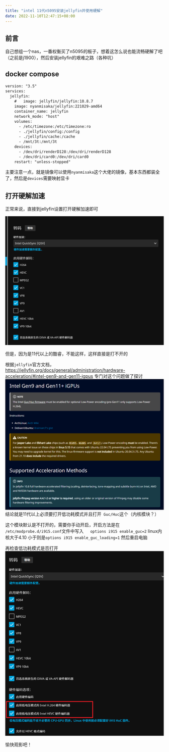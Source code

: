 ```yaml
---
title: "intel 11代n5095安装jellyfin并使用硬解"
date: 2022-11-10T12:47:15+08:00
---
```

## 前言
自己想组一个nas，一番权衡买了n5095的板子，想着这怎么说也能流畅硬解了吧（之前是j1900），然后安装jellyfin的艰难之路（各种坑）

## docker compose
```docker-compse
version: "3.5"
services:
  jellyfin:
    #   image: jellyfin/jellyfin:10.8.7
    image: nyanmisaka/jellyfin:221029-amd64
    container_name: jellyfin
    network_mode: "host"
    volumes:
      - /etc/timezone:/etc/timezone:ro
      - ./jellyfin/config:/config
      - ./jellyfin/cache:/cache
      - /mnt/3t:/mnt/3t
    devices:
      - /dev/dri/renderD128:/dev/dri/renderD128
      - /dev/dri/card0:/dev/dri/card0
    restart: "unless-stopped"
```
主要注意一点，就是镜像可以使用`nyanmisaka`这个大佬的镜像，基本东西都装全了，然后是`devices`需要映射显卡

## 打开硬解加速
正常来说，直接到jellyfin设置打开硬解加速即可

![](/images/2022-11-10-17-33-49.png)



但是，因为是11代以上的酷睿，不能这样，这样直接是打不开的

根据`jellyfin`官方文档，<https://jellyfin.org/docs/general/administration/hardware-acceleration/#intel-gen9-and-gen11-igpus>
专门对这个问题做了探讨
![](/images/2022-11-10-17-35-19.png)
结论就是11代以上必须要打开低功耗模式并且打开` Guc/Huc`这个（内核模块？）

这个模块默认是不打开的，需要你手动开启，开启方法是在
`/etc/modprobe.d/i915.conf`文件中写入`	options i915 enable_guc=2` linux内核大于4.10
小于则是`options i915 enable_guc_loading=1`
然后重启电脑

再检查低功耗模式是否打开
![](/images/2022-11-10-17-47-22.png)

愉快观影吧！
